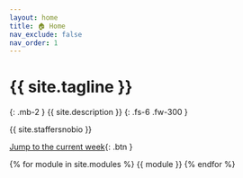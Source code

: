 ```yaml
---
layout: home
title: 🏠 Home
nav_exclude: false
nav_order: 1
---
```


# {{ site.tagline }}
{: .mb-2 }
{{ site.description }}
{: .fs-6 .fw-300 }


{{ site.staffersnobio }}

<!-- Below, you can open "static" versions of each lecture by clicking the ✏️ emojis and watch podcasts by clicking the 🎥 emojis. -->

[Jump to the current week](#week-2-dataframes-and-visualization){: .btn }

{% for module in site.modules %}
{{ module }}
{% endfor %}